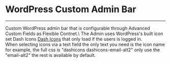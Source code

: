 # WordPress Custom Admin Bar
---
Custom WordPress admin bar that is configurable through Advanced Custom Fields as Flexible Contnet.\\
The Admin uses WordPress's built icon set Dash Icons [Dash Icons](https://developer.wordpress.org/resource/dashicons/) that only load if the users is logged in.\
When selecting icons via a text field the only text you need is the icon name for example, the full css is "dashicons dashicons-email-alt2" only use the "email-alt2" the rest is
available by default. 
